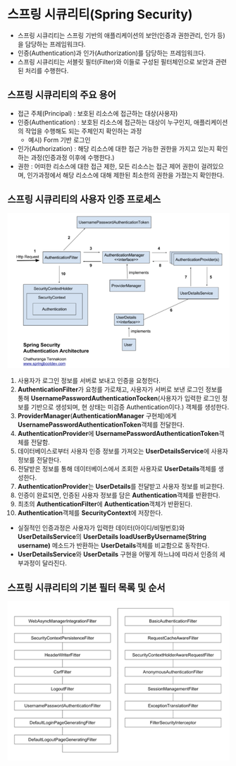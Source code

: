 # 스프링 시큐리티(Spring Security)
- 스프링 시큐리티는 스프링 기반의 애플리케이션의 보안(인증과 권한관리, 인가 등)을 담당하는 프레임워크다.
- 인증(Authentication)과 인가(Authorization)를  담당하는 프레임워크다.
- 스프링 시큐리티는 서블릿 필터(Filter)와 이들로 구성된 필터체인으로 보안과 관련된 처리를 수행한다.

## 스프링 시큐리티의 주요 용어
- 접근 주체(Principal) : 보호된 리소스에 접근하는 대상(사용자)
- 인증(Authentication) : 보호된 리소스에 접근하는 대상이 누구인지, 애플리케이션의 작업을 수행해도 되는 주체인지 확인하는 과정
  - 예시) Form 기반 로그인
- 인가(Authorization) : 해당 리소스에 대한 접근 가능한 권한을 가지고 있는지 확인하는 과정(인증과정 이후에 수행한다.)
- 권한 : 어떠한 리소스에 대한 접근 제한, 모든 리소스는 접근 제어 권한이 걸려있으며, 인가과정에서 해당 리소스에 대해 제한된 최소한의 권한을 가졌는지 확인한다.

## 스프링 시큐리티의 사용자 인증 프로세스
<kbd>![alt 스프링시큐리트 사용자 인증 절차](springsecurity-flow.PNG)</kbd>
1. 사용자가 로그인 정보를 서버로 보내고 인증을 요청한다.
2. **AuthenticationFilter**가 요청를 가로채고, 사용자가 서버로 보낸 로그인 정보를 통해 **UsernamePasswordAuthenticationTocken**(사용자가 입력한 로그인 정보를 기반으로 생성되며, 현 상태는 미검증 Authentication이다.) 객체를 생성한다.
3. **ProviderManager**(**AuthenticationManager** 구현체)에게 **UsernamePasswordAuthenticationToken**객체를 전달한다.
4. **AuthenticationProvider**에 **UsernamePasswordAuthenticationToken**객체를 전달함.
5. 데이터베이스로부터 사용자 인증 정보를 가져오는 **UserDetailsService**에 사용자 정보를 전달한다.
6. 전달받은 정보를 통해 데이터베이스에서 조회한 사용자로 **UserDetails**객체를 생성한다.
7. **AuthenticationProvider**는 **UserDetails**를 전달받고 사용자 정보를 비교한다.
8. 인증이 완료되면, 인증된 사용자 정보를 담은 **Authentication**객체를 반환한다.
9. 최초의 **AuthenticationFilter**에 **Authentication**객체가 반환된다.
10. **Authentication**객체를 **SecurityContext**에 저장한다.
- 실질적인 인증과정은 사용자가 입력한 데이터(아이디/비밀번호)와 **UserDetailsService**의 **UserDetails loadUserByUsername(String username)** 메소드가 반환하는 **UserDetails**객체를 비교함으로 동작한다.
- **UserDetailsService**와 **UserDetails** 구현을 어떻게 하느냐에 따라서 인증의 세부과정이 달라진다.

## 스프링 시큐리티의 기본 필터 목록 및 순서
<kbd>![alt 스프링시큐리트 기본 필터들](spring-security-filters.PNG)</kbd>
